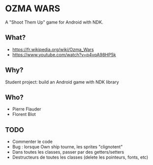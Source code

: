 # OZMA WARS #

A "Shoot Them Up" game for Android with NDK.

## What? ##

* https://fr.wikipedia.org/wiki/Ozma_Wars
* https://www.youtube.com/watch?v=p4vqA98HP5k

## Why? ##

Student project: build an Android game with NDK library

## Who? ##

* Pierre Flauder
* Florent Blot

## TODO ##

* Commenter le code
* Bug : lorsque Own ship tourne, les sprites "clignotent"
* Dans toutes les classes, passer par des getters/setters
* Destructeurs de toutes les classes (delete les pointeurs, fonts, etc)
